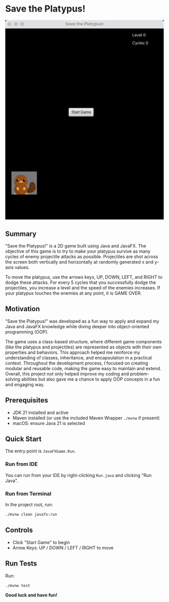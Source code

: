 # Save the Platypus!

![SaveThePlatypusGif](assets/SaveThePlatypus.gif)

## Summary

"Save the Platypus!" is a 2D game built using Java and JavaFX. The objective of this game is to try to make your platypus survive as many cycles of enemy projectile attacks as possible.
Projectiles are shot across the screen both vertically and horizontally at randomly generated x and y-axis values.

To move the platypus, use the arrows keys, UP, DOWN, LEFT, and RIGHT to dodge these attacks. For every 5 cycles
that you
successfully dodge the projectiles, you increase a level and the speed of the enemies increases. If your platypus touches the enemies at any point, it is GAME OVER.

## Motivation

"Save the Platypus!" was developed as a fun way to apply and expand my Java and JavaFX knowledge while diving deeper
into object-oriented programming (OOP).

The game uses a class-based structure, where different game components (like the platypus and projectiles) are
represented as objects with their own properties and behaviors. This approach helped me reinforce my understanding of classes, inheritance, and encapsulation in a practical context. Throughout the development process, I focused on creating modular and reusable code, making the game easy to maintain and extend. Overall, this project not only helped improve my coding and problem-solving abilities but also gave me a chance to apply OOP concepts in a fun and engaging way.

## Prerequisites

- JDK 21 installed and active
- Maven installed (or use the included Maven Wrapper `./mvnw` if present)
- macOS: ensure Java 21 is selected

## Quick Start

The entry point is `JavaFXGame.Run`.

### Run from IDE

You can run from your IDE by right-clicking `Run.java` and clicking "Run Java".

### Run from Terminal

In the project root, run:

```bash
./mvnw clean javafx:run
```

## Controls

- Click "Start Game" to begin
- Arrow Keys: UP / DOWN / LEFT / RIGHT to move

## Run Tests

Run:

```bash
./mvnw test
```

<b> Good luck and have fun! </b>
